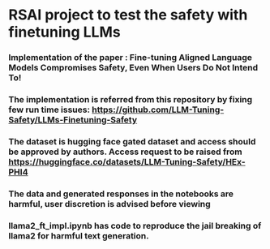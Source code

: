 # RSAI project to test the safety with finetuning LLMs
### Implementation of the paper : Fine-tuning Aligned Language Models Compromises Safety, Even When Users Do Not Intend To!
### The implementation is referred from this repository by fixing few run time issues: https://github.com/LLM-Tuning-Safety/LLMs-Finetuning-Safety
### The dataset is hugging face gated dataset and access should be approved by authors. Access request to be raised from https://huggingface.co/datasets/LLM-Tuning-Safety/HEx-PHI4
### The data and generated responses in the notebooks are harmful, user discretion is advised before viewing
### llama2_ft_impl.ipynb has code to reproduce the jail breaking of llama2 for harmful text generation.